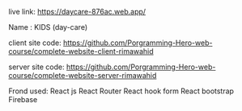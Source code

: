 live link: https://daycare-876ac.web.app/

Name : KIDS (day-care)

client site code: https://github.com/Porgramming-Hero-web-course/complete-website-client-rimawahid

server site code: https://github.com/Porgramming-Hero-web-course/complete-website-server-rimawahid

Frond used: 
    React js
    React Router
    React hook form
    React bootstrap
    Firebase 


